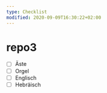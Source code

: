 ```yaml
---
type: Checklist
modified: 2020-09-09T16:30:22+02:00
---
```


# repo3

- [ ] Äste
- [ ] Orgel
- [ ] Englisch
- [ ] Hebräisch